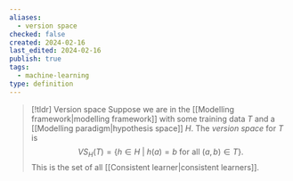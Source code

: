 ```yaml
---
aliases:
  - version space
checked: false
created: 2024-02-16
last_edited: 2024-02-16
publish: true
tags:
  - machine-learning
type: definition
---
```

>[!tldr] Version space
>Suppose we are in the [[Modelling framework|modelling framework]] with some training data $T$ and a [[Modelling paradigm|hypothesis space]] $H$. The *version space* for $T$ is 
>$$VS_H(T) = \{h \in H \ \vert \ h(a) = b \mbox{ for all } (a,b) \in T\}.$$
>This is the set of all [[Consistent learner|consistent learners]].

